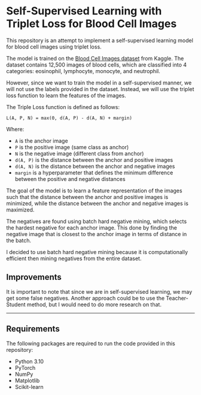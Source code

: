 # Self-Supervised Learning with Triplet Loss for Blood Cell Images

This repository is an attempt to implement a self-supervised learning model for blood cell images using triplet loss. 

The model is trained on the [Blood Cell Images dataset](https://www.kaggle.com/paultimothymooney/blood-cells) from Kaggle. 
The dataset contains 12,500 images of blood cells, which are classified into 4 categories: eosinophil, lymphocyte, monocyte, and neutrophil.

However, since we want to train the model in a self-supervised manner, we will not use the labels provided in the dataset. 
Instead, we will use the triplet loss function to learn the features of the images.

The Triple Loss function is defined as follows:

```
L(A, P, N) = max(0, d(A, P) - d(A, N) + margin)
```

Where:
- `A` is the anchor image
- `P` is the positive image (same class as anchor)
- `N` is the negative image (different class from anchor)
- `d(A, P)` is the distance between the anchor and positive images
- `d(A, N)` is the distance between the anchor and negative images
- `margin` is a hyperparameter that defines the minimum difference between the positive and negative distances

The goal of the model is to learn a feature representation of the images such that the distance between the anchor and positive images is minimized, while the distance between the anchor and negative images is maximized.

The negatives are found using batch hard negative mining, which selects the hardest negative for each anchor image.
This done by finding the negative image that is closest to the anchor image in terms of distance in the batch.

I decided to use batch hard negative mining because it is computationally efficient then mining negatives from the entire dataset.

## Improvements
It is important to note that since we are in self-supervised learning, we may get some false negatives.
Another approach could be to use the Teacher-Student method, but I would need to do more research on that.

---

## Requirements

The following packages are required to run the code provided in this repository:

- Python 3.10
- PyTorch
- NumPy
- Matplotlib
- Scikit-learn